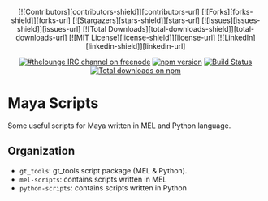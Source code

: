 



<!-- PROJECT SHIELDS -->
<!--
*** I'm using markdown "reference style" links for readability.
*** Reference links are enclosed in brackets [ ] instead of parentheses ( ).
*** See the bottom of this document for the declaration of the reference variables
*** for contributors-url, forks-url, etc. This is an optional, concise syntax you may use.
*** https://www.markdownguide.org/basic-syntax/#reference-style-links
-->
<p align="center">
[![Contributors][contributors-shield]][contributors-url]
[![Forks][forks-shield]][forks-url]
[![Stargazers][stars-shield]][stars-url]
[![Issues][issues-shield]][issues-url]
[![Total Downloads][total-downloads-shield]][total-downloads-url]
[![MIT License][license-shield]][license-url]
[![LinkedIn][linkedin-shield]][linkedin-url]



<!-- MARKDOWN LINKS & IMAGES -->

[contributors-shield]: https://img.shields.io/github/contributors/TrevisanGMW/maya-scripts.svg?style=flat-square
[contributors-url]: https://github.com/TrevisanGMW/maya-scripts/graphs/contributors
[forks-shield]: https://img.shields.io/github/forks/TrevisanGMW/maya-scripts.svg?style=flat-square
[forks-url]: https://github.com/TrevisanGMW/maya-scripts/network/members
[stars-shield]: https://img.shields.io/github/stars/TrevisanGMW/maya-scripts.svg?style=flat-square
[stars-url]: https://github.com/TrevisanGMW/maya-scripts/stargazers
[issues-shield]: https://img.shields.io/github/issues/TrevisanGMW/maya-scripts.svg?style=flat-square
[issues-url]: https://github.com/TrevisanGMW/maya-scripts/issues

[total-downloads-shield]: https://poser.pugx.org/TrevisanGMW/maya-scripts/d/total.svg
[total-downloads-url]: https://packagist.org/packages/TrevisanGMW/maya-scripts

[license-shield]: https://img.shields.io/github/license/TrevisanGMW/maya-scripts.svg?style=flat-square
[license-url]: https://github.com/TrevisanGMW/maya-scripts/blob/master/LICENSE
[linkedin-shield]: https://img.shields.io/badge/-LinkedIn-black.svg?style=flat-square&logo=linkedin&colorB=555
[linkedin-url]: https://www.linkedin.com/in/trevisangmw/

<p align="center">
<p align="center">
	<a href="https://demo.thelounge.chat/"><img
		alt="#thelounge IRC channel on freenode"
		src="https://img.shields.io/badge/freenode-%23thelounge-415364.svg?colorA=ff9e18"></a>
	<a href="https://yarn.pm/thelounge"><img
		alt="npm version"
		src="https://img.shields.io/npm/v/thelounge.svg?colorA=333a41&maxAge=3600"></a>
	<a href="https://github.com/thelounge/thelounge/actions"><img
		alt="Build Status"
		src="https://github.com/thelounge/thelounge/workflows/Build/badge.svg"></a>
	<a href="https://npm-stat.com/charts.html?package=thelounge&from=2016-02-12"><img
		alt="Total downloads on npm"
		src="https://img.shields.io/npm/dy/thelounge.svg?colorA=333a41&colorB=007dc7&maxAge=3600&label=Downloads"></a>
</p>

<p align="center">



# Maya Scripts
Some useful scripts for Maya written in MEL and Python language.

## Organization
* `gt_tools`: gt_tools script package (MEL & Python).
* `mel-scripts`: contains scripts written in MEL
* `python-scripts`: contains scripts written in Python
